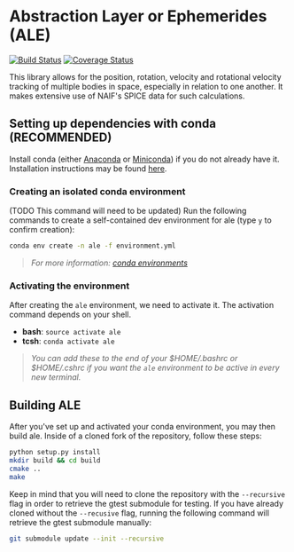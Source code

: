 # Abstraction Layer or Ephemerides (ALE)
[![Build Status](https://travis-ci.org/USGS-Astrogeology/ale.svg?branch=master)](https://travis-ci.org/USGS-Astrogeology/ale)
[![Coverage Status](https://coveralls.io/repos/github/USGS-Astrogeology/ale/badge.svg?branch=master)](https://coveralls.io/github/USGS-Astrogeology/ale?branch=master)

This library allows for the position, rotation, velocity and rotational velocity tracking of
multiple bodies in space, especially in relation to one another. It makes extensive use of NAIF's
SPICE data for such calculations.

## Setting up dependencies with conda (RECOMMENDED)

Install conda (either [Anaconda](https://www.anaconda.com/download/#linux) or
[Miniconda](https://conda.io/miniconda.html)) if you do not already have it. Installation
instructions may be found [here](https://conda.io/docs/user-guide/install/index.html).

### Creating an isolated conda environment
(TODO This command will need to be updated)
Run the following commands to create a self-contained dev environment for ale (type `y` to confirm creation):
```bash
conda env create -n ale -f environment.yml
```
> *For more information: [conda environments](https://conda.io/docs/user-guide/tasks/manage-environments.html)*

### Activating the environment
After creating the `ale` environment, we need to activate it. The activation command depends on your shell.
* **bash**: `source activate ale`
* **tcsh**: `conda activate ale`
> *You can add these to the end of your $HOME/.bashrc or $HOME/.cshrc if you want the `ale` environment to be active in every new terminal.*

## Building ALE
After you've set up and activated your conda environment, you may then build ale. Inside
of a cloned fork of the repository, follow these steps:

```bash
python setup.py install
mkdir build && cd build
cmake ..
make
```

Keep in mind that you will need to clone the repository with the `--recursive` flag in order to
retrieve the gtest submodule for testing. If you have already cloned without the `--recusive` flag,
running the following command will retrieve the gtest submodule manually:
```bash
git submodule update --init --recursive
```
